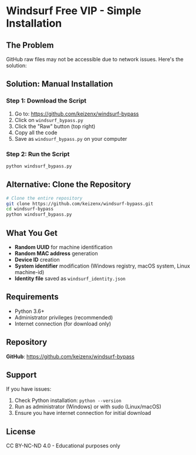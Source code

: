 # Windsurf Free VIP - Simple Installation

## The Problem
GitHub raw files may not be accessible due to network issues. Here's the solution:

## Solution: Manual Installation

### Step 1: Download the Script
1. Go to: https://github.com/keizenx/windsurf-bypass
2. Click on `windsurf_bypass.py`
3. Click the "Raw" button (top right)
4. Copy all the code
5. Save as `windsurf_bypass.py` on your computer

### Step 2: Run the Script
```bash
python windsurf_bypass.py
```

## Alternative: Clone the Repository

```bash
# Clone the entire repository
git clone https://github.com/keizenx/windsurf-bypass.git
cd windsurf-bypass
python windsurf_bypass.py
```

## What You Get

- **Random UUID** for machine identification
- **Random MAC address** generation
- **Device ID** creation
- **System identifier** modification (Windows registry, macOS system, Linux machine-id)
- **Identity file** saved as `windsurf_identity.json`

## Requirements

- Python 3.6+
- Administrator privileges (recommended)
- Internet connection (for download only)

## Repository

**GitHub**: https://github.com/keizenx/windsurf-bypass

## Support

If you have issues:
1. Check Python installation: `python --version`
2. Run as administrator (Windows) or with sudo (Linux/macOS)
3. Ensure you have internet connection for initial download

## License

CC BY-NC-ND 4.0 - Educational purposes only
